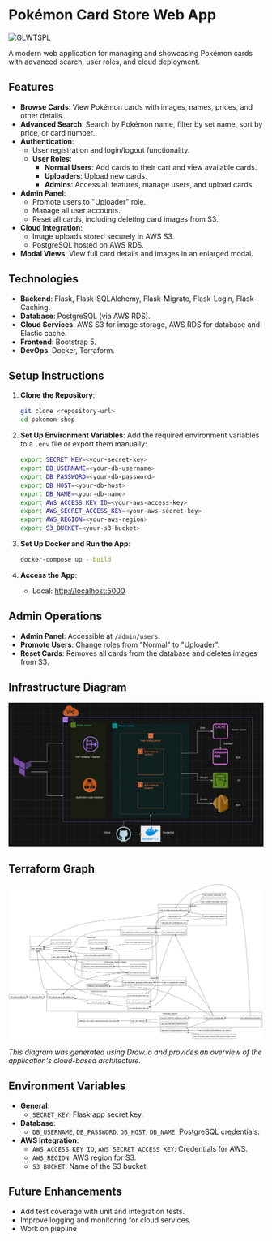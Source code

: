 # Pokémon Card Store Web App

[![GLWTSPL](https://img.shields.io/badge/GLWTS-Public_License-red.svg)](LICENSE)

A modern web application for managing and showcasing Pokémon cards with advanced search, user roles, and cloud deployment.

## Features
- **Browse Cards**: View Pokémon cards with images, names, prices, and other details.
- **Advanced Search**: Search by Pokémon name, filter by set name, sort by price, or card number.
- **Authentication**:
  - User registration and login/logout functionality.
  - **User Roles**:
    - **Normal Users**: Add cards to their cart and view available cards.
    - **Uploaders**: Upload new cards.
    - **Admins**: Access all features, manage users, and upload cards.
- **Admin Panel**:
  - Promote users to "Uploader" role.
  - Manage all user accounts.
  - Reset all cards, including deleting card images from S3.
- **Cloud Integration**:
  - Image uploads stored securely in AWS S3.
  - PostgreSQL hosted on AWS RDS.
- **Modal Views**: View full card details and images in an enlarged modal.

## Technologies
- **Backend**: Flask, Flask-SQLAlchemy, Flask-Migrate, Flask-Login, Flask-Caching.
- **Database**: PostgreSQL (via AWS RDS).
- **Cloud Services**: AWS S3 for image storage, AWS RDS for database and Elastic cache.
- **Frontend**: Bootstrap 5.
- **DevOps**: Docker, Terraform.

## Setup Instructions

1. **Clone the Repository**:
    ```bash
    git clone <repository-url>
    cd pokemon-shop
    ```

2. **Set Up Environment Variables**:
    Add the required environment variables to a `.env` file or export them manually:
    ```bash
    export SECRET_KEY=<your-secret-key>
    export DB_USERNAME=<your-db-username>
    export DB_PASSWORD=<your-db-password>
    export DB_HOST=<your-db-host>
    export DB_NAME=<your-db-name>
    export AWS_ACCESS_KEY_ID=<your-aws-access-key>
    export AWS_SECRET_ACCESS_KEY=<your-aws-secret-key>
    export AWS_REGION=<your-aws-region>
    export S3_BUCKET=<your-s3-bucket>
    ```

3. **Set Up Docker and Run the App**:
    ```bash
    docker-compose up --build
    ```

4. **Access the App**:
    - Local: [http://localhost:5000](http://localhost:5000)

## Admin Operations
- **Admin Panel**: Accessible at `/admin/users`.
- **Promote Users**: Change roles from "Normal" to "Uploader".
- **Reset Cards**: Removes all cards from the database and deletes images from S3.

## Infrastructure Diagram
![Infrastructure Diagram](infrastructure.png)
## Terraform Graph
![Terraform Graph](tf/graph.png)

*This diagram was generated using Draw.io and provides an overview of the application's cloud-based architecture.*

## Environment Variables
- **General**:
  - `SECRET_KEY`: Flask app secret key.
- **Database**:
  - `DB_USERNAME`, `DB_PASSWORD`, `DB_HOST`, `DB_NAME`: PostgreSQL credentials.
- **AWS Integration**:
  - `AWS_ACCESS_KEY_ID`, `AWS_SECRET_ACCESS_KEY`: Credentials for AWS.
  - `AWS_REGION`: AWS region for S3.
  - `S3_BUCKET`: Name of the S3 bucket.

## Future Enhancements
- Add test coverage with unit and integration tests.
- Improve logging and monitoring for cloud services.
- Work on piepline

